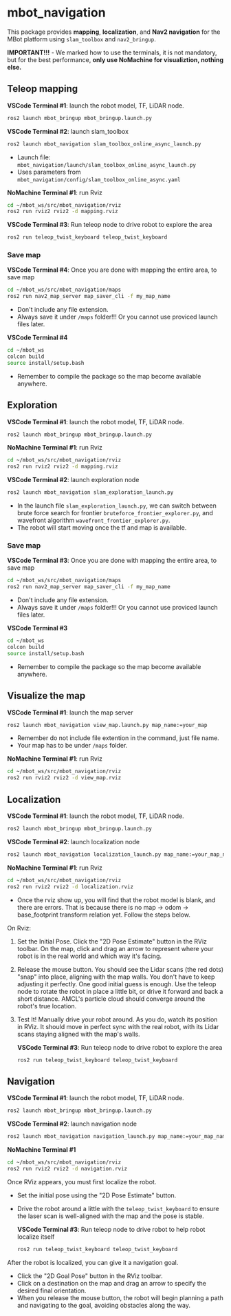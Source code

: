 # mbot_navigation
This package provides **mapping**, **localization**, and **Nav2 navigation** for the MBot platform using `slam_toolbox` and `nav2_bringup`.

**IMPORTANT!!!** - We marked how to use the terminals, it is not mandatory, but for the best performance, **only use NoMachine for visualiztion, nothing else.**

## Teleop mapping
**VSCode Terminal #1**: launch the robot model, TF, LiDAR node.
```bash
ros2 launch mbot_bringup mbot_bringup.launch.py 
```

**VSCode Terminal #2**: launch slam_toolbox
```bash
ros2 launch mbot_navigation slam_toolbox_online_async_launch.py
```
- Launch file: `mbot_navigation/launch/slam_toolbox_online_async_launch.py`
- Uses parameters from `mbot_navigation/config/slam_toolbox_online_async.yaml`


**NoMachine Terminal #1**: run Rviz
```bash
cd ~/mbot_ws/src/mbot_navigation/rviz
ros2 run rviz2 rviz2 -d mapping.rviz
```

**VSCode Terminal #3**: Run teleop node to drive robot to explore the area
```bash
ros2 run teleop_twist_keyboard teleop_twist_keyboard
```

### Save map
**VSCode Terminal #4**: Once you are done with mapping the entire area, to save map
```bash
cd ~/mbot_ws/src/mbot_navigation/maps
ros2 run nav2_map_server map_saver_cli -f my_map_name
```
- Don't include any file extension.
- Always save it under `/maps` folder!!! Or you cannot use proviced launch files later.

**VSCode Terminal #4**
```bash
cd ~/mbot_ws
colcon build
source install/setup.bash 
```
- Remember to compile the package so the map become available anywhere.


## Exploration
**VSCode Terminal #1**: launch the robot model, TF, LiDAR node.
```bash
ros2 launch mbot_bringup mbot_bringup.launch.py 
```

**NoMachine Terminal #1**: run Rviz
```bash
cd ~/mbot_ws/src/mbot_navigation/rviz
ros2 run rviz2 rviz2 -d mapping.rviz
```

**VSCode Terminal #2**: launch exploration node
```bash
ros2 launch mbot_navigation slam_exploration_launch.py
```
- In the launch file `slam_exploration_launch.py`, we can switch between brute force search for frontier `bruteforce_frontier_explorer.py`, and wavefront algorithm `wavefront_frontier_explorer.py`.
- The robot will start moving once the tf and map is available.


### Save map
**VSCode Terminal #3**: Once you are done with mapping the entire area, to save map
```bash
cd ~/mbot_ws/src/mbot_navigation/maps
ros2 run nav2_map_server map_saver_cli -f my_map_name
```
- Don't include any file extension.
- Always save it under `/maps` folder!!! Or you cannot use proviced launch files later.

**VSCode Terminal #3**
```bash
cd ~/mbot_ws
colcon build
source install/setup.bash 
```
- Remember to compile the package so the map become available anywhere.

## Visualize the map
**VSCode Terminal #1**: launch the map server
```bash
ros2 launch mbot_navigation view_map.launch.py map_name:=your_map
```
- Remember do not include file extention in the command, just file name.
- Your map has to be under `/maps` folder.

**NoMachine Terminal #1**: run Rviz
```bash
cd ~/mbot_ws/src/mbot_navigation/rviz
ros2 run rviz2 rviz2 -d view_map.rviz
```

## Localization
**VSCode Terminal #1**: launch the robot model, TF, LiDAR node.
```bash
ros2 launch mbot_bringup mbot_bringup.launch.py 
```
**VSCode Terminal #2**: launch localization node
```bash
ros2 launch mbot_navigation localization_launch.py map_name:=your_map_name
```

**NoMachine Terminal #1**: run Rviz
```bash
cd ~/mbot_ws/src/mbot_navigation/rviz
ros2 run rviz2 rviz2 -d localization.rviz
```
- Once the rviz show up, you will find that the robot model is blank, and there are errors. That is because there is no map -> odom -> base_footprint transform relation yet. Follow the steps below.

On Rviz:
1. Set the Initial Pose. Click the "2D Pose Estimate" button in the RViz toolbar. On the map, click and drag an arrow to represent where your robot is in the real world and which way it's facing.
2. Release the mouse button. You should see the Lidar scans (the red dots) "snap" into place, aligning with the map walls. You don't have to keep adjusting it perfectly. One good initial guess is enough. Use the teleop node to rotate the robot in place a little bit, or drive it forward and back a short distance. AMCL's particle cloud should converge around the robot's true location.
3. Test It! Manually drive your robot around. As you do, watch its position in RViz. It should move in perfect sync with the real robot, with its Lidar scans staying aligned with the map's walls.

    **VSCode Terminal #3**: Run teleop node to drive robot to explore the area
    ```bash
    ros2 run teleop_twist_keyboard teleop_twist_keyboard
    ```

## Navigation
**VSCode Terminal #1**: launch the robot model, TF, LiDAR node.
```bash
ros2 launch mbot_bringup mbot_bringup.launch.py 
```
**VSCode Terminal #2**: launch navigation node
```bash
ros2 launch mbot_navigation navigation_launch.py map_name:=your_map_name
```

**NoMachine Terminal #1**
```bash
cd ~/mbot_ws/src/mbot_navigation/rviz
ros2 run rviz2 rviz2 -d navigation.rviz 
```


Once RViz appears, you must first localize the robot.
- Set the initial pose using the "2D Pose Estimate" button.
- Drive the robot around a little with the `teleop_twist_keyboard` to ensure the laser scan is well-aligned with the map and the pose is stable.

    **VSCode Terminal #3**: Run teleop node to drive robot to help robot localize itself
    ```bash
    ros2 run teleop_twist_keyboard teleop_twist_keyboard
    ```

After the robot is localized, you can give it a navigation goal.
- Click the "2D Goal Pose" button in the RViz toolbar.
- Click on a destination on the map and drag an arrow to specify the desired final orientation.
- When you release the mouse button, the robot will begin planning a path and navigating to the goal, avoiding obstacles along the way.
